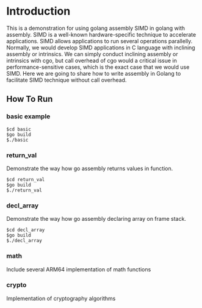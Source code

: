 # Introduction

This is a demonstration for using golang assembly SIMD in golang with assembly.
SIMD is a well-known hardware-specific technique to accelerate applications. SIMD allows applications to run several operations parallelly. Normally, we would develop SIMD applications in C language with inclining assembly or intrinsics. We can simply conduct inclining assembly or intrinsics with cgo, but call overhead of cgo would a critical issue in performance-sensitive cases, which is the exact case that we would use SIMD. Here we are going to share how to write assembly in Golang to facilitate SIMD technique without call overhead.

## How To Run

### basic example

```shell
$cd basic
$go build
$./basic
```

### return_val

Demonstrate the way how go assembly returns values in function.

```shell
$cd return_val
$go build
$./return_val
```

### decl_array

Demonstrate the way how go assembly declaring array on frame stack.

```shell
$cd decl_array
$go build
$./decl_array
```

### math

Include several ARM64 implementation of math functions

### crypto

Implementation of cryptography algorithms
